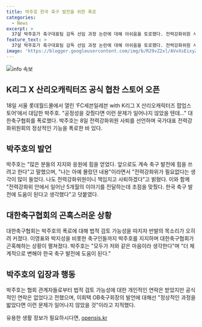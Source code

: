 ```yaml
---
title: 박주호 한국 축구 발전을 위한 폭로
categories:
  - News
excerpt: >
  37살 박주호가 축구대표팀 감독 선임 과정 논란에 대해 아쉬움을 토로했다. 전력강화위원 사퇴 선언과 관련해 전력강화위에 대한 비판을 했지만, 축구 발전을 위해 이야기해야 했다고 언급하며 협회 변화를 촉구했다. 이에 따라 축구계의 지지를 받고 대한축구협회는 곤혹스러운 상황에 놓였으며, 박주호는 공식적인 연락이 없었다고 전했다. 또한, 홍 감독 선임 과정을 통해 공정성을 갖췄다면 이런 문제가 일어나지 않았을 것이라고 언급했다.
feature_text: >
  37살 박주호가 축구대표팀 감독 선임 과정 논란에 대해 아쉬움을 토로했다. 전력강화위원 사퇴 선언과 관련해 전력강화위에 대한 비판을 했지만, 축구 발전을 위해 이야기해야 했다고 언급하며 협회 변화를 촉구했다. 이에 따라 축구계의 지지를 받고 대한축구협회는 곤혹스러운 상황에 놓였으며, 박주호는 공식적인 연락이 없었다고 전했다. 또한, 홍 감독 선임 과정을 통해 공정성을 갖췄다면 이런 문제가 일어나지 않았을 것이라고 언급했다.
image: 'https://blogger.googleusercontent.com/img/b/R29vZ2xl/AVvXsEixyZcFfHzMRdzZMjFBmAUKJYCLCGyLL1o632UiGVXcaFdKo_bkvkuCioo0uUKlGfBVcT3P84aROyZIXSBEx3Aw5nCQ3pTgDom1WDC4m8eifvWiAmWEEVb4x6G_l8C0QH225ldMjyaFvpxGEBGNO37VmDTDMHGhJPq73UglMfDca1-0aw/s1600/blogspot.png'
---
```


<p><img src="https://blogger.googleusercontent.com/img/b/R29vZ2xl/AVvXsEixyZcFfHzMRdzZMjFBmAUKJYCLCGyLL1o632UiGVXcaFdKo_bkvkuCioo0uUKlGfBVcT3P84aROyZIXSBEx3Aw5nCQ3pTgDom1WDC4m8eifvWiAmWEEVb4x6G_l8C0QH225ldMjyaFvpxGEBGNO37VmDTDMHGhJPq73UglMfDca1-0aw/s1600/blogspot.png" alt="info 속보" /></p>

<h2 data-ke-size="size26">K리그 X 산리오캐릭터즈 공식 협찬 스토어 오픈</h2>

<p data-ke-size="size16">18일 서울 롯데월드몰에서 열린 ‘FC세븐일레븐 with K리그 X 산리오캐릭터즈 팝업스토어’에서 대답한 박주호. "공정성을 갖췄다면 이런 문제가 일어나지 않았을 텐데…" 대한축구협회를 폭로했다. 박주호는 8일 전력강화위원 사퇴를 선언하며 국가대표 전력강화위원회의 정상적인 기능을 폭로한 바 있다.</p>

<h2 data-ke-size="size26">박주호의 발언</h2>

<p data-ke-size="size16">박주호는 "많은 분들의 지지와 응원에 힘을 얻었다. 앞으로도 계속 축구 발전에 힘을 쓰려고 한다"고 말했으며, "나는 아예 몰랐던 내용"이라면서 "전력강화위가 필요없다는 생각이 많이 들었다. 나도 전력강화위원이니 책임지고 사퇴하겠다"고 밝혔다. 이와 함께 "전력강화위 안에서 일어난 5개월의 이야기를 전달하는데 초점을 맞췄다. 한국 축구 발전에 도움이 된다고 생각했다"고 덧붙였다.</p>

<h2 data-ke-size="size26">대한축구협회의 곤혹스러운 상황</h2>

<p data-ke-size="size16">대한축구협회는 박주호의 폭로에 대해 법적 검토 가능성을 따지자 반발의 목소리가 오히려 커졌다. 이영표와 박지성을 비롯한 축구인들까지 박주호를 지지하며 대한축구협회가 곤혹해하는 상황이 펼쳐졌다. 박주호는 "모두가 저와 같은 마음이라 생각한다"며 "더 체계적으로 변해야 한국 축구 발전에 도움이 된다."</p>

<h2 data-ke-size="size26">박주호의 입장과 행동</h2>

<p data-ke-size="size16">박주호는 협회 관계자들로부터 법적 검토 가능성에 대한 개인적인 연락은 받았지만 공식적인 연락은 없었다고 전했으며, 이회택 OB축구회장의 발언에 대해선 "정상적인 과정을 밟았다면 이런 문제가 일어나지 않았을 것"이라고 지적했다.</p>
유용한 생활 정보가 필요하시다면, <a href="https://opensis.kr" rel="dofollow">opensis.kr</a>


